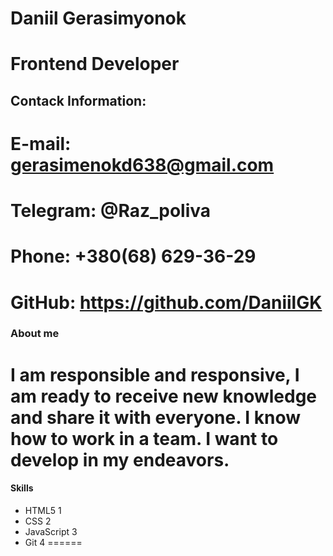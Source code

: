 # Daniil Gerasimyonok
**Frontend Developer**
====
## Contack Information:


**E-mail:** gerasimenokd638@gmail.com
====
**Telegram:** @Raz_poliva
====
**Phone:** +380(68) 629-36-29
====
**GitHub:** https://github.com/DaniilGK
====



### About me
I am responsible and responsive, I am ready to receive new knowledge and share it with everyone. I know how to work in a team. I want to develop in my endeavors.
=====


#### Skills


* HTML5 1
* CSS 2
* JavaScript 3
* Git 4
======
